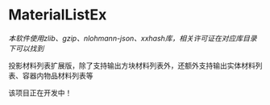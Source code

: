 # MaterialListEx
*本软件使用zlib、gzip、nlohmann-json、xxhash库，相关许可证在对应库目录下可以找到*

投影材料列表扩展版，除了支持输出方块材料列表外，还额外支持输出实体材料列表、容器内物品材料列表等

该项目正在开发中！
